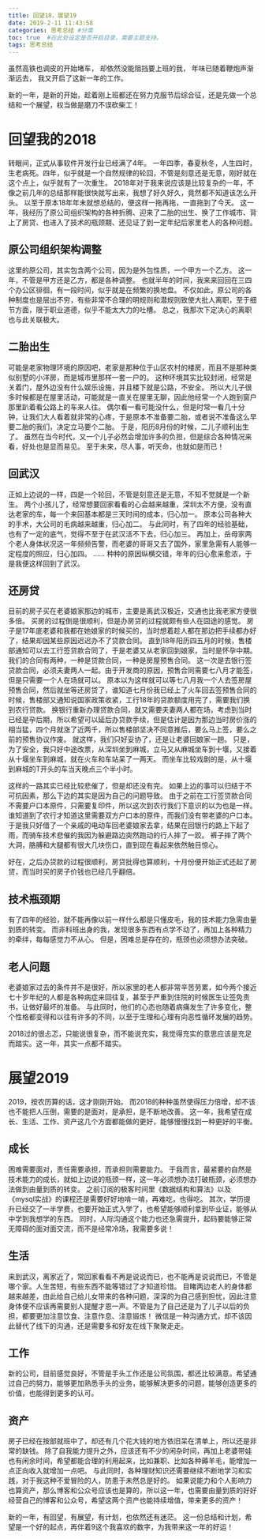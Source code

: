 ```yaml
---
title: 回望18，展望19
date: 2019-2-11 11:43:58
categories: 思考总结 #分类
toc: true  #在此处设定是否开启目录，需要主题支持。
tags: 思考总结
---
```

虽然高铁也调皮的开始堵车，
却依然没能阻挡要上班的我，
年味已随着鞭炮声渐渐远去，
我又开启了这新一年的工作。

新的一年，是新的开始，趁着刚上班都还在努力克服节后综合征，还是先做一个总结和一个展望，权当做是磨刀不误砍柴工！
<!--more-->

# 回望我的2018
转眼间，正式从事软件开发行业已经满了4年。
一年四季，春夏秋冬，人生四时，生老病死。四年，似乎就是一个自然规律的轮回，不管是刻意还是无意，刚好就在这个点上，似乎就有了一次重生。
2018年对于我来说应该是比较复杂的一年，不像之前几年的总结那样能很快就写出来，我想了好久好久，竟然都不知道该怎么开头。
以至于原本18年年末就想总结的，便这样一拖再拖，一直拖到了今天。
这一年，我经历了原公司组织架构的各种折腾、迎来了二胎的出生、换了工作城市、背上了房贷、也进入了技术的瓶颈期、还见证了到一定年纪后家里老人的各种问题。

## 原公司组织架构调整
这里的原公司，其实包含两个公司，因为是外包性质，一个甲方一个乙方。
这一年，不管是甲方还是乙方，都是各种调整。
也就半年的时间，我来来回回在三四个办公区徘徊，有一段时间，似乎就是在频繁的换地盘。
不仅如此，原公司的各种制度也是层出不穷，有些非常不合理的明规则和潜规则致使大批人离职，至于细节方面，限于职业道德，似乎不能太大力的吐槽。
总之，我那次下定决心的离职也与此关联极大。

## 二胎出生
可能是老家物理环境的原因吧，老家是那种位于山区农村的楼房，而且不是那种类似别墅的小洋房，而是城市里那样一套一户的。
这种环境其实比较封闭，经常是关着门，屋外边没有什么娱乐设施，并且楼下就是公路，不安全。
所以大儿子很多时候都是在屋里活动，可能就是一直关在屋里无聊，因此他经常一个人跑到窗户那里趴着看公路上的车来人往。
偶尔看一看可能没什么，但是时常一看几十分钟，让我们大人看着就非常的心疼，于是原本不准备要二胎，或者说不准备这么早要二胎的我们，决定立马要个二胎。
于是，阳历8月份的时候，二儿子顺利出生了。
虽然在当今时代，又一个儿子必然会增加许多的负担，但是综合各种情况来看，好处也是显而易见。
至于未来，尽人事，听天命，也就如是而已！

## 回武汉
正如上边说的一样，四是一个轮回，不管是刻意还是无意，不知不觉就是一个新生。
两个小孩儿了，经常想要回家看看的心会越来越重，深圳太不方便，没有直达老家的车，每一个来回基本都是三天时间的成本，归心加一。
原本公司各种大的手术，大公司的毛病越来越重，归心加二。
与此同时，有了四年的经验基础，也有了一定的底气，觉得不至于在武汉活不下去，归心加三。
再加上，岳母家两个老人身体状况这一年频频告警，而老婆的哥哥又去了国外，家里急需有人能够一定程度的照应，归心加四。
......
种种的原因纵横交错，年年的归心愈来愈浓，于是我便这样回到了武汉。

## 还房贷
目前的房子买在老婆娘家那边的城市，主要是离武汉极近，交通也比我老家方便很多倍。
买房的过程倒是很顺利，但是办房贷的过程就颇有些人在囧途的感觉。
房子是17年底老婆和我都在她娘家的时候买的，当时想着趁人都在那边把手续都办好了，结果却因某些原因迟迟办不了贷款合同。
直到18年阳历四五月的时候，售楼部通知可以去工行签贷款合同了，于是老婆又从老家回到娘家，当时是怀孕中期。
我们的合同有两种，一种是贷款合同，一种是房屋预售合同。
这一次是去银行签贷款合同，必须夫妻两人一起。由于开发商的原因，预售合同需要七八月才能签，但是只需要一个人在场就可以。
原本以为这样就可以等七八月我一个人去签房屋预售合同，然后就坐等还房贷了，谁知道七月份我已经上了火车回去签预售合同的时候，售楼部又通知说国家政策收紧，工行18年的贷款额度用完了，需要我们换到农行贷款。
换银行重新办理贷款合同，就又需要夫妻两人都在场，考虑到当时已经是孕后期，所以希望可以延后办贷款手续，但是估计是因为那边当时房价涨的相当猛，四个月就涨了近两千，所以售楼部坚决不同意推后，要么马上签，要么之前的预售协议作废。
就这样，我们只好妥协了，还是让老婆回娘家一趟。
只是，为了安全，我只好中途改票，从深圳坐到麻城，立马又从麻城坐车到十堰，又接着从十堰坐车到麻城，就在火车和车站呆了一两天。
而坐车比较戏剧的是，从十堰到麻城的T开头的车当天晚点三个半小时。

这样的一路其实已经比较悲催了，但是却还没有完。
如果上边的事可以归结于不可抗因素，那么下边的其实是因为自己的问题导致。
由于之前在工行签贷款合同不需要户口本原件，只需要复印件，所以这次到农行我们下意识的以为也是一样。
谁知道到了农行才知道这里需要双方户口本的原件，而我们没有带老婆的户口本。
于是我只好借了一个亲戚的电动车回老婆娘家去拿，结果在回银行的路上下起了雨，而骑车技术悲催的我因为躲避路边突然跑动的行人摔了一跤。
裤子摔了两个大洞，胳膊和大腿都有很大几块伤口，直到现在看起来依然触目惊心。

好在，之后办贷款的过程很顺利，房贷批得也算顺利，十月份便开始正式还起了房贷，而当时买的房子价钱也已经几乎翻倍。

## 技术瓶颈期
有了四年的经验，就不能再像以前一样什么都是只懂皮毛，我的技术能力急需由量到质的转变。
而非科班出身的我，发现很多东西有点学不动了，再加上各种精力的牵绊，每每感觉力不从心。
但是，困难总是存在的，瓶颈也必须想办法突破。

## 老人问题
老婆娘家过去的条件并不是很好，所以家里的老人都非常辛苦劳累，如今两个接近七十岁年纪的人都是各种病症来回往复，甚至于严重到住院的时候医生让签免责书，让做好最坏的准备。
与此同时，他们的心态也随着病痛发生了许多变化，整个性格都变得和以往有许多的不同，以至于生理和心理有向恶性循环发展的趋势。

2018过的很忐忑，只能说很复杂，而不能说充实，我觉得充实的意思应该是充足而踏实。这一年，其实一点都不踏实。

# 展望2019
2019，按农历算的话，这才刚刚开始。
而2018的种种虽然使得压力倍增，却不该也不能把人压倒，需要的是面对，是承担，是不断地改善。
这一年，我希望在成长、生活、工作、资产这几个方面都能做的更好，能够慢慢找到一种更好的平衡。

## 成长
困难需要面对，责任需要承担，而承担则需要能力。
于我而言，最紧要的自然是技术能力的成长，就如上边说的瓶颈一样，这一年必须想办法打破瓶颈，必须想办法做到由量到质的转变。
之前订阅的极客时间里《数据结构和算法》以及《mysql实战》的课程还是需要好好地啃一啃，再难吃，也得吃。
其次，学历提升已经交了一半学费，也要开始正式入学了，也希望能够顺利拿到毕业证，能够从中学到我想学的东西。
同时，人际沟通这个能力也还急需提升，起码要能够正常无障碍的面对面交流，而不是经常冷场，我需要多说！

## 生活
来到武汉，离家近了，常回家看看不再是说说而已，也不能再是说说而已，不管是哪个家。人生苦短，有些东西不能等错过了才知道珍惜。
目睹两边老人的身体都越来越差，由此给自己给儿女带来的各种问题，深深的为自己感到担忧，因此注意身体便不应该再需要别人提醒才恩一声。不管是为了自己还是为了儿子以后的负担，都要更加注意饮食、注意作息、注意锻炼！
微信是一种沟通方式，却不该因此替代了线下的沟通，还是需要多和好友在线下聚聚走走。

## 工作
新的公司，目前感觉良好，不管是手头工作还是公司氛围，都还比较满意。希望通过自己的努力，能够更加熟悉手头的业务，能够解决更多的问题，能够创造更多的价值，也能得到更多的认可。

## 资产
房子已经在按部就班中了，却还有几个花大钱的地方依旧呆在清单上，所以还是非常的缺钱。
除了自我能力提升之外，应该还有不少的闲杂时间，再加上老婆带娃也有闲余时间，希望都能合理的利用起来，比如兼职、比如各种薅羊毛，能增加一点正向收入就增加一点吧。
与此同时，各种理财知识还需要继续不断地学习和实践，对于我这种不爱冒险的人，防患于未然总是好的。
如果说能力和个人影响力也算资产，那么博客和公众号应该也是算的，所以这一年，也需要由量到质的好好经营自己的博客和公众号，希望这两个资产也能持续增值，带来更多的资产！

新的一年，有回望，有展望，有计划，也依然还有迷茫。
这一份总结和计划，希望是一个好的起点，再伴着9这个我喜欢的数字，为我带来这一年的好运！